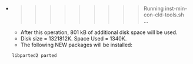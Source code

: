 * >>>>>>>>> Running inst-min-con-cld-tools.sh ...
  * After this operation, 801 kB of additional disk space will be used.
  * Disk size = 1321812K. Space Used = 1340K.
  * The following NEW packages will be installed:
  ```bash
  libparted2 parted
  ```

